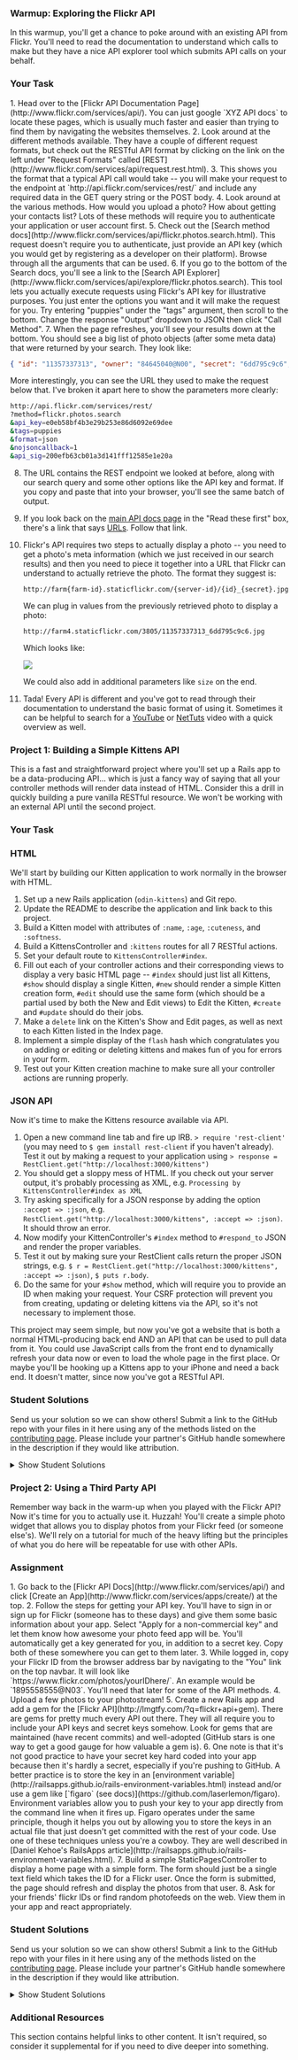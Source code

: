 ### Warmup: Exploring the Flickr API

In this warmup, you'll get a chance to poke around with an existing API from Flickr.  You'll need to read the documentation to understand which calls to make but they have a nice API explorer tool which submits API calls on your behalf.

### Your Task

<div class="lesson-content__panel" markdown="1">
1. Head over to the [Flickr API Documentation Page](http://www.flickr.com/services/api/).  You can just google `XYZ API docs` to locate these pages, which is usually much faster and easier than trying to find them by navigating the websites themselves.
2. Look around at the different methods available.  They have a couple of different request formats, but check out the RESTful API format by clicking on the link on the left under "Request Formats" called [REST](http://www.flickr.com/services/api/request.rest.html).
3. This shows you the format that a typical API call would take -- you will make your request to the endpoint at `http://api.flickr.com/services/rest/` and include any required data in the GET query string or the POST body.
4. Look around at the various methods.  How would you upload a photo?  How about getting your contacts list?  Lots of these methods will require you to authenticate your application or user account first.
5. Check out the [Search method docs](http://www.flickr.com/services/api/flickr.photos.search.html).  This request doesn't require you to authenticate, just provide an API key (which you would get by registering as a developer on their platform).  Browse through all the arguments that can be used.
6. If you go to the bottom of the Search docs, you'll see a link to the [Search API Explorer](http://www.flickr.com/services/api/explore/flickr.photos.search).  This tool lets you actually execute requests using Flickr's API key for illustrative purposes.  You just enter the options you want and it will make the request for you.  Try entering "puppies" under the "tags" argument, then scroll to the bottom.  Change the response "Output" dropdown to JSON then click "Call Method".
7. When the page refreshes, you'll see your results down at the bottom.  You should see a big list of photo objects (after some meta data) that were returned by your search.  They look like:

   ~~~json
   { "id": "11357337313", "owner": "84645040@N00", "secret": "6dd795c9c6", "server": "3805", "farm": 4, "title": "Gavin-Feb2013-0127", "ispublic": 1, "isfriend": 0, "isfamily": 0 },
   ~~~

   More interestingly, you can see the URL they used to make the request below that.  I've broken it apart here to show the parameters more clearly:

   ~~~bash
   http://api.flickr.com/services/rest/
   ?method=flickr.photos.search
   &api_key=e0eb58bf4b3e29b253e86d6092e69dee
   &tags=puppies
   &format=json
   &nojsoncallback=1
   &api_sig=200efb63cb01a3d141fff12585e1e20a
   ~~~

8. The URL contains the REST endpoint we looked at before, along with our search query and some other options like the API key and format.  If you copy and paste that into your browser, you'll see the same batch of output.
9. If you look back on the [main API docs page](http://www.flickr.com/services/api/) in the "Read these first" box, there's a link that says [URLs](http://www.flickr.com/services/api/misc.urls.html).  Follow that link.
10. Flickr's API requires two steps to actually display a photo -- you need to get a photo's meta information (which we just received in our search results) and then you need to piece it together into a URL that Flickr can understand to actually retrieve the photo.  The format they suggest is:

    `http://farm{farm-id}.staticflickr.com/{server-id}/{id}_{secret}.jpg`

    We can plug in values from the previously retrieved photo to display a photo:

    `http://farm4.staticflickr.com/3805/11357337313_6dd795c9c6.jpg`

    Which looks like:

    <img src="http://farm4.staticflickr.com/3805/11357337313_6dd795c9c6.jpg">

    We could also add in additional parameters like `size` on the end.

11. Tada! Every API is different and you've got to read through their documentation to understand the basic format of using it.  Sometimes it can be helpful to search for a [YouTube](http://www.youtube.com) or [NetTuts](http://code.tutsplus.com) video with a quick overview as well.

</div>

### Project 1: Building a Simple Kittens API

This is a fast and straightforward project where you'll set up a Rails app to be a data-producing API... which is just a fancy way of saying that all your controller methods will render data instead of HTML.  Consider this a drill in quickly building a pure vanilla RESTful resource.  We won't be working with an external API until the second project.

### Your Task

<div class="lesson-content__panel" markdown="1">

### HTML

We'll start by building our Kitten application to work normally in the browser with HTML.

1. Set up a new Rails application (`odin-kittens`) and Git repo.
2. Update the README to describe the application and link back to this project.
3. Build a Kitten model with attributes of `:name`, `:age`, `:cuteness`, and `:softness`.
4. Build a KittensController and `:kittens` routes for all 7 RESTful actions.
3. Set your default route to `KittensController#index`.
5. Fill out each of your controller actions and their corresponding views to display a very basic HTML page -- `#index` should just list all Kittens, `#show` should display a single Kitten, `#new` should render a simple Kitten creation form, `#edit` should use the same form (which should be a partial used by both the New and Edit views) to Edit the Kitten, `#create` and `#update` should do their jobs.
6. Make a `delete` link on the Kitten's Show and Edit pages, as well as next to each Kitten listed in the Index page.
7. Implement a simple display of the `flash` hash which congratulates you on adding or editing or deleting kittens and makes fun of you for errors in your form.
8. Test out your Kitten creation machine to make sure all your controller actions are running properly.

### JSON API

Now it's time to make the Kittens resource available via API.

1. Open a new command line tab and fire up IRB.  `> require 'rest-client'` (you may need to `$ gem install rest-client` if you haven't already).  Test it out by making a request to your application using `> response = RestClient.get("http://localhost:3000/kittens")`
2. You should get a sloppy mess of HTML.  If you check out your server output, it's probably processing as XML, e.g. `Processing by KittensController#index as XML`
3. Try asking specifically for a JSON response by adding the option `:accept => :json`, e.g. `RestClient.get("http://localhost:3000/kittens", :accept => :json)`.  It should throw an error.
4. Now modify your KittenController's `#index` method to `#respond_to` JSON and render the proper variables.
5. Test it out by making sure your RestClient calls return the proper JSON strings, e.g. `$ r = RestClient.get("http://localhost:3000/kittens", :accept => :json)`, `$ puts r.body`.
6. Do the same for your `#show` method, which will require you to provide an ID when making your request.  Your CSRF protection will prevent you from creating, updating or deleting kittens via the API, so it's not necessary to implement those.

This project may seem simple, but now you've got a website that is both a normal HTML-producing back end AND an API that can be used to pull data from it.  You could use JavaScript calls from the front end to dynamically refresh your data now or even to load the whole page in the first place.  Or maybe you'll be hooking up a Kittens app to your iPhone and need a back end.  It doesn't matter, since now you've got a RESTful API.

</div>

### Student Solutions
Send us your solution so we can show others! Submit a link to the GitHub repo with your files in it here using any of the methods listed on the [contributing page](http://github.com/TheOdinProject/curriculum/blob/master/contributing.md).  Please include your partner's GitHub handle somewhere in the description if they would like attribution.

<details markdown="block">
  <summary> Show Student Solutions </summary>

* Add your solution below this line!
* [Saul-Good-Homie's Solution](https://github.com/Saul-Good-Homie/odin-kittens)
* [JvPelai's Solution](https://github.com/JvPelai/odin_kittens)
* [irlgabriel's Solution](https://github.com/irlgabriel/kittens-odin)
* [pudu87's Solution](https://github.com/pudu87/odin-kittens)
* [Christian's Solution](https://github.com/rueeazy/odin_kittens)
* [leetie's Solution](https://github.com/leetie/api-project)
* [Olugbade Olalekan's Solution](https://github.com/gbadesimple/project-odin-kittens)
* [Lucas Bide's Solution](https://github.com/Lucas-Bide/odin-kittens)
* [Run After's Solution](https://github.com/run-after/odin-kittens)
* [Jose Salvador's Solution](https://github.com/Jsalvadorpp/odin-kittens)
* [Ovsjah Schweinefresser's Solution](https://github.com/Ovsjah/odin_kittens) - [View in Browser](https://ovsjazz-odin-kittens.herokuapp.com/)
* [robomonk's Solution](https://github.com/robo-monk/odin-kittens)
* [fossegrim's Solution](https://github.com/olav35/odin-kittens)
* [CodingCop's Solution](https://github.com/cleve703/odin-kittens)
* [Ian's Solution](https://github.com/IanMKesler/odin-kittens)
* [Braxton Lemmon's Solution](https://github.com/braxtonlemmon/odin-kittens)
* [Helmi's Solution](https://github.com/helmihidzir/odin-kittens)
* [Kevin Vuong's Solution](https://github.com/fffear/odin-kittens)
* [Learnsometing's Solution](https://github.com/learnsometing/rails-odin-apis_users)
* [Simon Tharby's Solution](https://github.com/jinjagit/kittens-api)
* [Jason McKee's Solution](https://github.com/jttmckee/odin-kittens)
* [Chibuzor's Solution](https://github.com/uzorjchibuzor/odin-kitten)
* [Javier Machin's Solution](https://github.com/Javier-Machin/odin-lizards)
* [nmac's Solution](https://github.com/nmacawile/odin-kittens)
* [brxck's Solution](https://github.com/brxck/kittens-api)
* [Jmooree30's Solution](https://github.com/jmooree30/odin-kittens.git)
* [theghall's Solutions](https://github.com/theghall/odin-kittens.git)
* [Clayton Sweeten's Solution](https://github.com/cjsweeten101/odin-kittens)
* [Jonathan Yiv's Solution](https://github.com/JonathanYiv/odin-kittens)
* [mindovermiles262's Solution](https://github.com/mindovermiles262/odin-kittens)
* [holdercp's Solution](https://github.com/holdercp/odin-kittens)
* [Joshua Wootonn's Solution](https://github.com/jose56wonton/kittens)
* [jfonz412's Solution](https://github.com/jfonz412/odin-kittens)
* [Austin's Solution ](https://github.com/CouchofTomato/odin-kittens)
* [Rhys B.'s Solution ](https://github.com/105ron/odin_kittens)
* [sirramongabriel's Solution](https://github.com/sirramongabriel/odin-kittens)
* [jamie's Solution](https://github.com/Jberczel/odin-projects/tree/master/odin-kittens)
* [Donald's Solution](https://github.com/donaldali/odin-rails/tree/master/odin-kittens)
* [Adrian Badarau's Solution](https://github.com/adrianbadarau/Kittens-API)
* [Marina Sergeyeva's Solution](https://github.com/imousterian/OdinProject/tree/master/Project3_Kittens/kittens)
* [Kate McFaul's Solution](https://github.com/craftykate/odin-project/tree/master/Chapter_04-Advanced_Rails/kittens-api)
* [Vidul's Solution](https://github.com/viparthasarathy/odin-kittens)
* [Jason Matthews' Solution](https://github.com/fo0man/odin-kittens)
* [Dominik Stodolny's Solution](https://github.com/dstodolny/odin-kittens)
* [Kevin Mulhern's Solution](https://github.com/KevinMulhern/odin-kittens)
* [AtActionParks's Solution](https://github.com/AtActionPark/odin_kittens)
* [Hutton Brandon's Solution](https://github.com/Hutbytheton/odin-kittens)
* [Jeremy Mauzy's Solution](https://github.com/apositivejam/the_odin_project/tree/master/odin-kittens)
* [dchen71's Solution](https://github.com/dchen71/odin-kittens)
* [Matias Pan's Solution](https://github.com/kriox26/odin-kittens)
* [Tomislav Mikulin's Solution](https://github.com/MrKindle85/odin-kittens)
* [Florian Mainguy's Solution](https://github.com/florianmainguy/theodinproject/tree/master/rails/odin-kittens)
* [lynchd2's Solution](https://github.com/lynchd2/TOP-ruby-on-rails/tree/master/odin-photo-feeder)
* [Radi Totev's Solution](https://github.com/raditotev/odin-kittens)
* [Luke Walker's Solution](https://github.com/ubershibs/rails_course/tree/master/odin-kittens)
* [srashidi's Solution](https://github.com/srashidi/APIs/tree/master/odin-kittens)
* [Scott Bobbitt's Solution](https://github.com/sco-bo/kitten_api)
* [James Brooks's Solution](https://github.com/jhbrooks/kittens-api)
* [Miguel Herrera's Solution](https://github.com/migueloherrera/odin-kittens)
* [Sander Schepens's Solution](https://github.com/schepens83/theodinproject.com/tree/master/rails/project11--odin-kittens/odin-kittens)
* [Top's Solution](https://github.com/TopOneOfTopOne/kittens-api) - [View in Browser](https://teseter.herokuapp.com/)
* [Matt Velez's Solution](https://github.com/Timecrash/rails-projects/tree/master/odin-kittens)
* [Fabricio Carrara's Solution](https://github.com/fcarrara/odin-kittens)
* [David Chapman's Solution](https://github.com/davidchappy/odin_training_projects/tree/master/odin-kittens-api)
* [Mayowa Pitan's Solution](https://github.com/andela-mpitan/odin-kittens)
* [Shala Qweghen's Solution](https://github.com/ShalaQweghen/odin-kittens)
* [Frank V's Solution](https://github.com/fv42wid/kittens)
* [Amrr Bakry's Solution (with API versioning)](https://github.com/Amrrbakry/rails_the_odin_project/tree/master/odin_kittens) - [View in Browser](https://still-woodland-31813.herokuapp.com/)
* [Dylan's Solution with comprehensive controller testing](https://github.com/resputin/the_odin_project/tree/master/Rails/odin-kittens)
* [DV's Solution](https://github.com/dvislearning/odin-kittens)
* [Sophia Wu's Solution](https://github.com/SophiaLWu/kittens-api)
* [Daniel Aguilar's Solution](https://github.com/danaguilar/odin-kittens)
* [Francisco Carlos's Solution](https://github.com/fcarlosdev/the_odin_project/tree/master/odin-kittens)
* [Punnadittr's Solution](https://github.com/punnadittr/odin-kittens)
* [JZaitz's Solution](https://github.com/JZaitz/Kittens-API)
* [Uy Bình's Solution](https://github.com/uybinh/odin-kittens) - [View in Browser](https://odin-kitten-summer-hot.herokuapp.com/api/kittens/)
* [Areeba's Solution](https://github.com/AREEBAISHTIAQ/odin-kittens)
* [Agon's Solution](https://github.com/AgonIdrizi/kitten)
* [Malaika's Solution](https://github.com/malaikaMI/odin-kittens)
* [bchalman's Solution](https://github.com/bchalman/odin-kittens)
* [Brendaneus' Solution](https://theodinprojects.live/courses/ruby-on-rails/projects/kittens-api)
* [vanny96's Solution](https://github.com/vanny96/odin-kittens)
* [JamCry's Solution](https://github.com/jamcry/odin-kittens-api)
* [Jamesredux's Solution](https://github.com/Jamesredux/odin-kittens)
* [Rey van den Berg's Solution](https://github.com/Rey810/odin-kittens-api)
* [Timework's Solution](https://github.com/Timework/odin-kittens)
* [Sanyogita's Solution](https://github.com/SanyogitaPandit/ruby_on_rails/tree/master/odin-kittens)
* [Bendee's Solution](https://github.com/bendee48/rails-kittens)
* [Christian Paez's Solution](https://github.com/christian1894/odin-kittens)
</details>

### Project 2: Using a Third Party API

Remember way back in the warm-up when you played with the Flickr API?  Now it's time for you to actually use it.  Huzzah!  You'll create a simple photo widget that allows you to display photos from your Flickr feed (or someone else's).  We'll rely on a tutorial for much of the heavy lifting but the principles of what you do here will be repeatable for use with other APIs.

### Assignment

<div class="lesson-content__panel" markdown="1">
1. Go back to the [Flickr API Docs](http://www.flickr.com/services/api/) and click [Create an App](http://www.flickr.com/services/apps/create/) at the top.
2. Follow the steps for getting your API key.  You'll have to sign in or sign up for Flickr (someone has to these days) and give them some basic information about your app.  Select "Apply for a non-commercial key" and let them know how awesome your photo feed app will be.  You'll automatically get a key generated for you, in addition to a secret key.  Copy both of these somewhere you can get to them later.
3. While logged in, copy your Flickr ID from the browser address bar by navigating to the "You" link on the top navbar. It will look like `https://www.flickr.com/photos/yourIDhere/`. An example would be `1895558555@N03`. You'll need that later for some of the API methods.
4. Upload a few photos to your photostream!
5. Create a new Rails app and add a gem for the [Flickr API](http://lmgtfy.com/?q=flickr+api+gem). There are gems for pretty much every API out there. They will all require you to include your API keys and secret keys somehow. Look for gems that are maintained (have recent commits) and well-adopted (GitHub stars is one way to get a good gauge for how valuable a gem is).
6. One note is that it's not good practice to have your secret key hard coded into your app because then it's hardly a secret, especially if you're pushing to GitHub.  A better practice is to store the key in an [environment variable](http://railsapps.github.io/rails-environment-variables.html) instead and/or use a gem like [`figaro` (see docs)](https://github.com/laserlemon/figaro).  Environment variables allow you to push your key to your app directly from the command line when it fires up.  Figaro operates under the same principle, though it helps you out by allowing you to store the keys in an actual file that just doesn't get committed with the rest of your code.  Use one of these techniques unless you're a cowboy.  They are well described in [Daniel Kehoe's RailsApps article](http://railsapps.github.io/rails-environment-variables.html).
7. Build a simple StaticPagesController to display a home page with a simple form.  The form should just be a single text field which takes the ID for a Flickr user.  Once the form is submitted, the page should refresh and display the photos from that user.
8. Ask for your friends' flickr IDs or find random photofeeds on the web.  View them in your app and react appropriately.
</div>

### Student Solutions
Send us your solution so we can show others! Submit a link to the GitHub repo with your files in it here using any of the methods listed on the [contributing page](http://github.com/TheOdinProject/curriculum/blob/master/contributing.md).  Please include your partner's GitHub handle somewhere in the description if they would like attribution.

<details markdown="block">
  <summary> Show Student Solutions </summary>

* Add your solution below this line!
* [Saul-Good-Homie's Solution](https://github.com/Saul-Good-Homie/odin-flickr-API)
* [JvPelai's Solution](https://github.com/JvPelai/odin_flickr_album)
* [irlgabriel's Solution](https://github.com/irlgabriel/flickr-api-project) - [View in Browser](https://fast-beyond-84270.herokuapp.com/)
* [pudu87's Solution](https://github.com/pudu87/odin-flickr)
* [proto-dylan's Solution](https://github.com/proto-dylan/flickr-feeder)
* [Christian's Solution](https://github.com/rueeazy/odin_flickr)
* [leetie's Solution](https://github.com/leetie/flickr-api-2)
* [Olugbade Olalekan's Solution](https://github.com/gbadesimple/project_photo_stream_api)
* [Lucas Bide's Solution](https://github.com/Lucas-Bide/odin-flickr-api)
* [Run After's Solution](https://github.com/run-after/flickr-api)
* [BShowen's Solution](https://github.com/BShowen/flickr_search_api) - [Live](https://flick-r.herokuapp.com/)
* [Duarte's Solution](https://github.com/Duartemartins/odin-flickr)
* [Ovsjah Schweinefresser's Solution](https://github.com/Ovsjah/flickr_api) - [View in Browser](https://ovsjazz-flickr-api.herokuapp.com/)
* [robomonk's Solution](https://github.com/robo-monk/odin-timefreeze) - [View in browser](https://shielded-shore-35008.herokuapp.com/)
* [fossegrim's Solution](https://github.com/olav35/odin-flickr)
* [CodingCop's Solution](https://github.com/cleve703/flickr-learning)
* [Ian's Solution](https://github.com/IanMKesler/flickr-widget)
* [Helmi's Solution](https://github.com/helmihidzir/odin_flickr)
* [Kevin Vuong's Solution](https://github.com/fffear/odin_flickr)
* [Learnsometing's Solution](https://github.com/learnsometing/Rails-flickr_api)
* [Simon Tharby's Solution](https://github.com/jinjagit/flickr-api) - [View in browser](https://findr-simontharby.herokuapp.com/)
* [Jason McKee's Solution](https://github.com/jttmckee/odin-flickr.git) - [View in browser](https://immense-bayou-47624.herokuapp.com/)
* [Max Garber's Solution](https://github.com/bubblebooy/odin-flickr)
* [Javier Machin's Solution](https://github.com/Javier-Machin/Flickr-API)
* [szib's Solution](https://github.com/szib/odin-flickr) - [View in browser](https://intense-escarpment-22977.herokuapp.com/)
* [nmac's Solution](https://github.com/nmacawile/flickr-browsr) - [Heroku](https://ancient-coast-53530.herokuapp.com/?user=flickr)
* [brxck's Solution](https://github.com/brxck/flickr-viewer) - [View in browser](https://protected-sea-14480.herokuapp.com/)
* [Jmooree30's Solution](https://github.com/jmooree30/odin-api.git) - [View in browser](https://lit-bastion-68220.herokuapp.com/)
* [theghall's Solution](https://github.com/theghall/odin-flickr.git)
* [Clayton Sweeten's Solution](https://github.com/cjsweeten101/odin-flickr)
* [Jonathan Yiv's Solution](https://github.com/JonathanYiv/flickr-api)
* [mindovermiles262's Solution](https://github.com/mindovermiles262/flickr-api) - [View in browser](https://flickr-api-ad.herokuapp.com/)
* [leosoaivan's Solution](https://github.com/leosoaivan/TOP_ror_flickr) - [View in browser](https://still-spire-50621.herokuapp.com/)
* [Joshua Wootonn's Solution](https://github.com/jose56wonton/flickr_api_test)
* [holdercp's Solution](https://github.com/holdercp/flickr-feed) - [View in browser](https://stark-brook-63398.herokuapp.com/)
* [Austin's Solution](https://github.com/CouchofTomato/odin_flikr)
* [Rhys B.'s Solution ](https://github.com/105ron/flickrphotos) - [View in browser](https://calm-coast-27204.herokuapp.com)
* [Donald's Solution](https://github.com/donaldali/odin-rails/tree/master/odin-flickr)
* [Adrian Badarau's Solution](https://github.com/adrianbadarau/rails-flickr-api-test-app)
* [Jack's Solution](https://github.com/jnguyen85/flickr_search)
* [Dominik Stodolny's Solution](https://github.com/dstodolny/odin-flickr)
* [Alex's Solution](https://github.com/alexgh123/odin-api-practice) - [View in browser](https://radiant-bastion-6163.herokuapp.com)
* [Kevin Mulhern's Solution](https://github.com/KevinMulhern/odin-flickr-api-app)
* [AtActionPark's Solution - With fix for ssl error on windows](https://github.com/AtActionPark/odin_flickr_api_app)
* [Jeremy Mauzy's Solution](https://github.com/apositivejam/the_odin_project/tree/master/flickr_api)
* [Tomislav Mikulin's Solution](https://github.com/MrKindle85/odin-flickr-api)
* [Luke Walker's Solution](https://github.com/ubershibs/rails_course/tree/master/flickr-sidebar)
* [srashidi's Solution](https://github.com/srashidi/APIs/tree/master/flickr-sidebar)
* [Scott Bobbitt's Solution](https://github.com/sco-bo/flickr_widget) - [View in Browser](https://secure-refuge-22481.herokuapp.com/)
* [James Brooks's Solution](https://github.com/jhbrooks/flickr-get) - [View in browser](https://still-tor-87008.herokuapp.com/)
* [Miguel Herrera's Solution](https://github.com/migueloherrera/odin-photos)
* [Sander Schepens's Solution](https://github.com/schepens83/theodinproject.com/tree/master/rails/project11--odin-kittens/flickr-viewer)
* [Top's Solution](https://github.com/TopOneOfTopOne/flickr-api) - [View in Browser](https://flickr-apii.herokuapp.com/)
* [Matt Velez's Solution](https://github.com/Timecrash/rails-projects/tree/master/flickr-sidebar)
* [David Chapman's Solution](https://github.com/davidchappy/odin_training_projects/tree/master/flickr-api)
* [Mayowa Pitan's Solution](https://github.com/andela-mpitan/odin-kittens) - [View in Browser](http://odin-kittens.herokuapp.com/)
* [Shala Qweghen's Solution](https://github.com/ShalaQweghen/flickr-photo-finder) - [View in Browser](https://shielded-retreat-38986.herokuapp.com)
* [Dylan's Solution](https://github.com/resputin/the_odin_project/tree/master/Rails/flickr_api)
* [DV's Solution](https://github.com/dvislearning/odin-flickr) - [View in Browser](http://serene-spire-20652.herokuapp.com)
* [Sophia Wu's Solution](https://github.com/SophiaLWu/flickr-app-api) - [View in Browser](https://radiant-ravine-62439.herokuapp.com/)
* [Daniel Aguilar's Solution](https://github.com/danaguilar/Flicker-fotos)
* [Francisco Carlos's Solution](https://github.com/fcarlosdev/the_odin_project/tree/master/odin-flickr-api)
* [Punnadittr's Solution](https://github.com/punnadittr/flickr-api-app) - [View in Browser](https://young-wildwood-74188.herokuapp.com/)
* [Areeba's Solution](https://github.com/AREEBAISHTIAQ/flickr-browser)
* [Agon's Solution](https://github.com/AgonIdrizi/Flickr_photos)
* [Malaika's Solution](https://github.com/malaikaMI/flickr-browser)
* [bchalman's Solution](https://github.com/bchalman/odin-flickr-api)
* [Brendaneus' Solution](https://theodinprojects.live/courses/ruby-on-rails/projects/flickr-api)
* [Jamesredux's Solution](https://github.com/Jamesredux/flickr_app) - [View in Browser](https://sleepy-castle-29757.herokuapp.com/)
* [Timework's Solution](https://github.com/Timework/odin-flickr)
* [Bendee's Solution](https://github.com/bendee48/rails-photo-feed)
* [Christian Paez's Solution](https://github.com/christian1894/odin-flickr)
</details>

### Additional Resources
This section contains helpful links to other content. It isn't required, so consider it supplemental for if you need to dive deeper into something.
